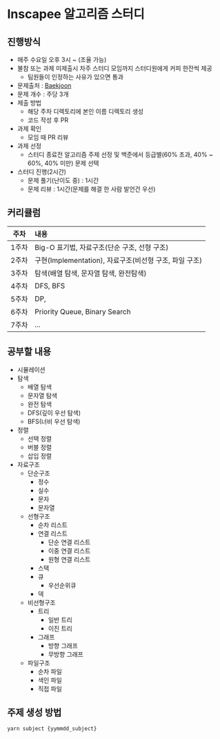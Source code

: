 # Inscapee 알고리즘 스터디

## 진행방식

- 매주 수요일 오후 3시 ~ (조율 가능)
- 불참 또는 과제 미제출시 차주 스터디 모임까지 스터디원에게 커피 한잔씩 제공
  - 팀원들이 인정하는 사유가 있으면 통과
- 문제출처 : [Baekjoon](https://www.acmicpc.net/)
- 문제 개수 : 주당 3개
- 제출 방법
  - 해당 주차 디렉토리에 본인 이름 디렉토리 생성
  - 코드 작성 후 PR
- 과제 확인
  - 모임 때 PR 리뷰
- 과제 선정
  - 스터디 종료전 알고리즘 주제 선정 및 백준에서 등급별(60% 초과, 40% ~ 60%, 40% 미만) 문제 선택
- 스터디 진행(2시간)
  - 문제 풀기(난이도 중) : 1시간
  - 문제 리뷰 : 1시간(문제를 해결 한 사람 발언건 우선)

## 커리큘럼

| 주차  | 내용                                                   |
| :---: | :----------------------------------------------------- |
| 1주차 | Big-O 표기법, 자료구조(단순 구조, 선형 구조)           |
| 2주차 | 구현(Implementation), 자료구조(비선형 구조, 파일 구조) |
| 3주차 | 탐색(배열 탐색, 문자열 탐색, 완전탐색)                 |
| 4주차 | DFS, BFS                                               |
| 5주차 | DP,                                                    |
| 6주차 | Priority Queue, Binary Search                          |
| 7주차 | ...                                                    |

## 공부할 내용

- 시뮬레이션
- 탐색
  - 배열 탐색
  - 문자열 탐색
  - 완전 탐색
  - DFS(깊이 우선 탐색)
  - BFS(너비 우선 탐색)
- 정렬
  - 선택 정렬
  - 버블 정렬
  - 삽입 정렬
- 자료구조
  - 단순구조
    - 정수
    - 실수
    - 문자
    - 문자열
  - 선형구조
    - 순차 리스트
    - 연결 리스트
      - 단순 연결 리스트
      - 이중 연결 리스트
      - 원형 연결 리스트
    - 스택
    - 큐
      - 우선순위큐
    - 덱
  - 비선형구조
    - 트리
      - 일반 트리
      - 이진 트리
    - 그래프
      - 방향 그래프
      - 무방향 그래프
  - 파일구조
    - 순차 파일
    - 색인 파일
    - 직접 파일

## 주제 생성 방법

```
yarn subject {yymmdd_subject}
```
